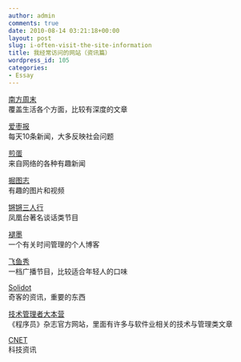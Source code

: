 ```yaml
---
author: admin
comments: true
date: 2010-08-14 03:21:18+00:00
layout: post
slug: i-often-visit-the-site-information
title: 我经常访问的网站（资讯篇）
wordpress_id: 105
categories:
- Essay
---
```


[南方周末](http://www.nbweekly.com)      
覆盖生活各个方面，比较有深度的文章

 

[爱枣报](http://www.izaobao.us)      
每天10条新闻，大多反映社会问题

 

[煎蛋](http://jandan.net/)      
来自网络的各种有趣新闻

 

[掘图志](http://juetuzhi.net)      
有趣的图片和视频

 

[锵锵三人行](http://tv.openv.com/col_263.html)      
凤凰台著名谈话类节目

 

[褪墨](http://www.mifengtd.cn)      
一个有关时间管理的个人博客

 

[飞鱼秀](http://english.cri.cn/easyfm/08program_morning.htm)      
一档广播节目，比较适合年轻人的口味

 

[Solidot](http://solidot.org/)      
奇客的资讯，重要的东西

 

[技术管理者大本营](http://www.programmer.com.cn)      
《程序员》杂志官方网站，里面有许多与软件业相关的技术与管理类文章

 

[CNET](http://www.cnetnews.com.cn/)      
科技资讯

